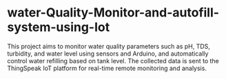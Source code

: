 # water-Quality-Monitor-and-autofill-system-using-Iot
This project aims to monitor water quality parameters such as pH, TDS, turbidity, and water level using sensors and Arduino, and automatically control water refilling based on tank level. The collected data is sent to the ThingSpeak IoT platform for real-time remote monitoring and analysis.
